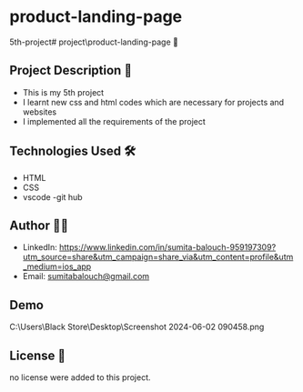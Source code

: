 # product-landing-page
5th-project# project\product-landing-page 🚀

## Project Description 📝

- This is my 5th project
- I learnt new css and html codes which are necessary for projects and websites
- I implemented all the requirements of the project


## Technologies Used 🛠️
- HTML
- CSS
- vscode
-git hub


## Author 👩‍💻
- LinkedIn: https://www.linkedin.com/in/sumita-balouch-959197309?utm_source=share&utm_campaign=share_via&utm_content=profile&utm_medium=ios_app
- Email: sumitabalouch@gmail.com

## Demo
C:\Users\Black Store\Desktop\Screenshot 2024-06-02 090458.png

## License 📜
no license were added to this project.